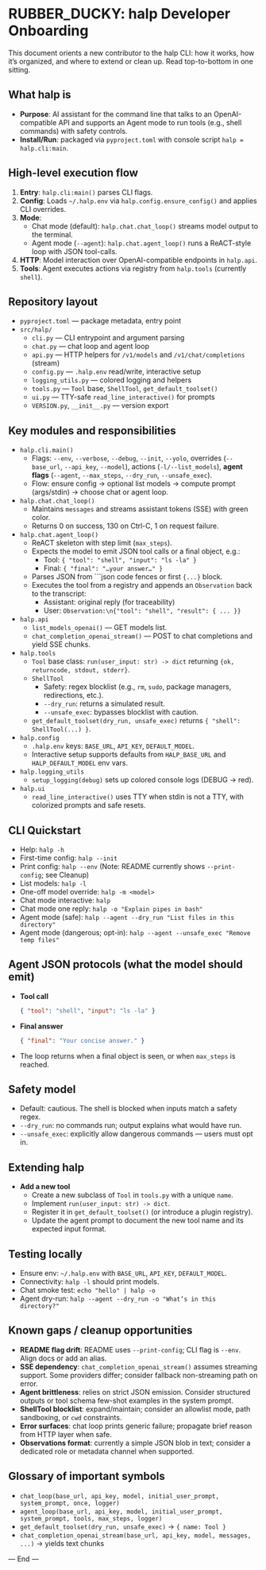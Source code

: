 # RUBBER_DUCKY: halp Developer Onboarding

This document orients a new contributor to the halp CLI: how it works, how it’s organized, and where to extend or clean up. Read top-to-bottom in one sitting.

## What halp is
- __Purpose__: AI assistant for the command line that talks to an OpenAI-compatible API and supports an Agent mode to run tools (e.g., shell commands) with safety controls.
- __Install/Run__: packaged via `pyproject.toml` with console script `halp = halp.cli:main`.

## High-level execution flow
1. __Entry__: `halp.cli:main()` parses CLI flags.
2. __Config__: Loads `~/.halp.env` via `halp.config.ensure_config()` and applies CLI overrides.
3. __Mode__:
   - Chat mode (default): `halp.chat.chat_loop()` streams model output to the terminal.
   - Agent mode (`--agent`): `halp.chat.agent_loop()` runs a ReACT-style loop with JSON tool-calls.
4. __HTTP__: Model interaction over OpenAI-compatible endpoints in `halp.api`.
5. __Tools__: Agent executes actions via registry from `halp.tools` (currently `shell`).

## Repository layout
- `pyproject.toml` — package metadata, entry point
- `src/halp/`
  - `cli.py` — CLI entrypoint and argument parsing
  - `chat.py` — chat loop and agent loop
  - `api.py` — HTTP helpers for `/v1/models` and `/v1/chat/completions` (stream)
  - `config.py` — `.halp.env` read/write, interactive setup
  - `logging_utils.py` — colored logging and helpers
  - `tools.py` — `Tool` base, `ShellTool`, `get_default_toolset()`
  - `ui.py` — TTY-safe `read_line_interactive()` for prompts
  - `VERSION.py`, `__init__.py` — version export

## Key modules and responsibilities
- `halp.cli.main()`
  - Flags: `--env`, `--verbose`, `--debug`, `--init`, `--yolo`, overrides (`--base_url`, `--api_key`, `--model`), actions (`-l/--list_models`), __agent flags__ (`--agent`, `--max_steps`, `--dry_run`, `--unsafe_exec`).
  - Flow: ensure config → optional list models → compute prompt (args/stdin) → choose chat or agent loop.
- `halp.chat.chat_loop()`
  - Maintains `messages` and streams assistant tokens (SSE) with green color.
  - Returns 0 on success, 130 on Ctrl-C, 1 on request failure.
- `halp.chat.agent_loop()`
  - ReACT skeleton with step limit (`max_steps`).
  - Expects the model to emit JSON tool calls or a final object, e.g.:
    - Tool: `{ "tool": "shell", "input": "ls -la" }`
    - Final: `{ "final": "…your answer…" }`
  - Parses JSON from ```json code fences or first `{...}` block.
  - Executes the tool from a registry and appends an `Observation` back to the transcript:
    - Assistant: original reply (for traceability)
    - User: `Observation:\n{"tool": "shell", "result": { ... }}`
- `halp.api`
  - `list_models_openai()` — GET models list.
  - `chat_completion_openai_stream()` — POST to chat completions and yield SSE chunks.
- `halp.tools`
  - `Tool` base class: `run(user_input: str) -> dict` returning `{ok, returncode, stdout, stderr}`.
  - `ShellTool`
    - Safety: regex blocklist (e.g., `rm`, `sudo`, package managers, redirections, etc.).
    - `--dry_run`: returns a simulated result.
    - `--unsafe_exec`: bypasses blocklist with caution.
  - `get_default_toolset(dry_run, unsafe_exec)` returns `{ "shell": ShellTool(...) }`.
- `halp.config`
  - `.halp.env` keys: `BASE_URL`, `API_KEY`, `DEFAULT_MODEL`.
  - Interactive setup supports defaults from `HALP_BASE_URL` and `HALP_DEFAULT_MODEL` env vars.
- `halp.logging_utils`
  - `setup_logging(debug)` sets up colored console logs (DEBUG → red).
- `halp.ui`
  - `read_line_interactive()` uses TTY when stdin is not a TTY, with colorized prompts and safe resets.

## CLI Quickstart
- Help: `halp -h`
- First-time config: `halp --init`
- Print config: `halp --env`  (Note: README currently shows `--print-config`; see Cleanup)
- List models: `halp -l`
- One-off model override: `halp -m <model>`
- Chat mode interactive: `halp`
- Chat mode one reply: `halp -o "Explain pipes in bash"`
- Agent mode (safe): `halp --agent --dry_run "List files in this directory"`
- Agent mode (dangerous; opt-in): `halp --agent --unsafe_exec "Remove temp files"`

## Agent JSON protocols (what the model should emit)
- __Tool call__
  ```json
  { "tool": "shell", "input": "ls -la" }
  ```
- __Final answer__
  ```json
  { "final": "Your concise answer." }
  ```
- The loop returns when a final object is seen, or when `max_steps` is reached.

## Safety model
- Default: cautious. The shell is blocked when inputs match a safety regex.
- `--dry_run`: no commands run; output explains what would have run.
- `--unsafe_exec`: explicitly allow dangerous commands — users must opt in.

## Extending halp
- __Add a new tool__
  - Create a new subclass of `Tool` in `tools.py` with a unique `name`.
  - Implement `run(user_input: str) -> dict`.
  - Register it in `get_default_toolset()` (or introduce a plugin registry).
  - Update the agent prompt to document the new tool name and its expected input format.

## Testing locally
- Ensure env: `~/.halp.env` with `BASE_URL`, `API_KEY`, `DEFAULT_MODEL`.
- Connectivity: `halp -l` should print models.
- Chat smoke test: `echo "hello" | halp -o`
- Agent dry-run: `halp --agent --dry_run -o "What’s in this directory?"`

## Known gaps / cleanup opportunities
- __README flag drift__: README uses `--print-config`; CLI flag is `--env`. Align docs or add an alias.
- __SSE dependency__: `chat_completion_openai_stream()` assumes streaming support. Some providers differ; consider fallback non-streaming path on error.
- __Agent brittleness__: relies on strict JSON emission. Consider structured outputs or tool schema few-shot examples in the system prompt.
- __ShellTool blocklist__: expand/maintain; consider an allowlist mode, path sandboxing, or `cwd` constraints.
- __Error surfaces__: chat loop prints generic failure; propagate brief reason from HTTP layer when safe.
- __Observations format__: currently a simple JSON blob in text; consider a dedicated role or metadata channel when supported.

## Glossary of important symbols
- `chat_loop(base_url, api_key, model, initial_user_prompt, system_prompt, once, logger)`
- `agent_loop(base_url, api_key, model, initial_user_prompt, system_prompt, tools, max_steps, logger)`
- `get_default_toolset(dry_run, unsafe_exec)` → `{ name: Tool }`
- `chat_completion_openai_stream(base_url, api_key, model, messages, ...)` → yields text chunks

— End —
